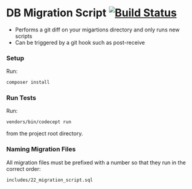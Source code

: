 DB Migration Script [![Build Status](https://travis-ci.org/jackvial/db-migration.svg)](https://travis-ci.org/jackvial/db-migration)
===================================================================================================================================
- Performs a git diff on your migartions directory and only runs new scripts
- Can be triggered by a git hook such as post-receive 

### Setup
Run: 
```bash 
composer install
```
### Run Tests
Run: 
```bash
vendors/bin/codecept run
``` 
from the project root directory.


### Naming Migration Files
All migration files must be prefixed with a number so that they run in the correct order:
```bash 
includes/22_migration_script.sql
```